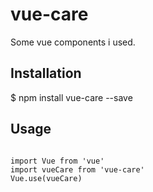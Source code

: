 # vue-care
Some vue components i used.

## Installation
$ npm install vue-care --save

## Usage
<pre><code>
import Vue from 'vue'  
import vueCare from 'vue-care'  
Vue.use(vueCare)  
</code></pre>



